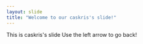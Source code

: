 ```yaml
---
layout: slide
title: "Welcome to our caskris's slide!"
---
```

This is caskris's slide
Use the left arrow to go back!